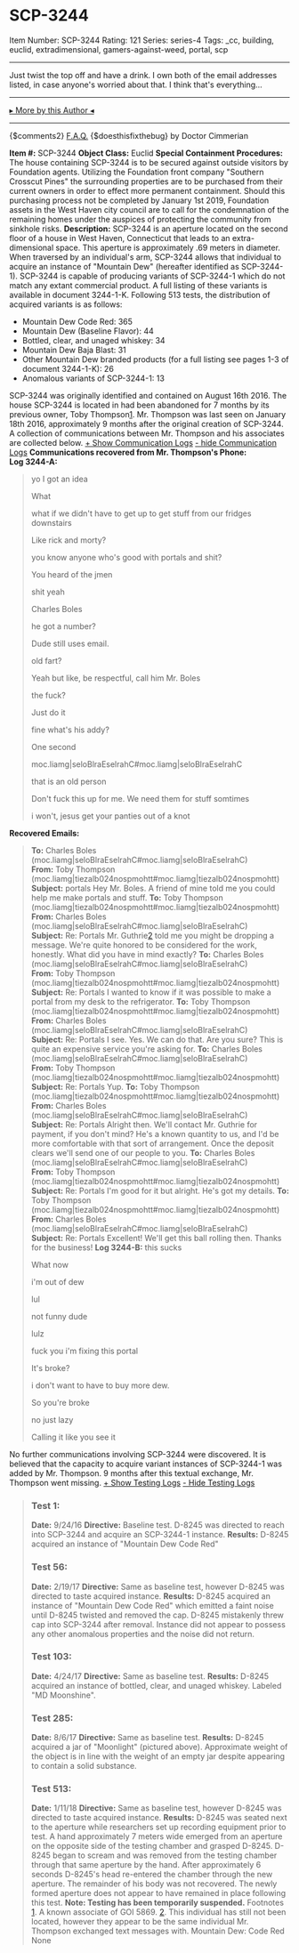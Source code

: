 # SCP-3244
Item Number: SCP-3244
Rating: 121
Series: series-4
Tags: _cc, building, euclid, extradimensional, gamers-against-weed, portal, scp

---

Just twist the top off and have a drink.
I own both of the email addresses listed, in case anyone's worried about that.
I think that's everything…
* * *
[▸ More by this Author ◂](http://www.scp-wiki.net/dr-cimmerian-s-personnel-file)
* * *
{$comments2}
[F.A.Q.](https://scp-wiki.wikidot.com/component:info-ayers)
{$doesthisfixthebug}
by Doctor Cimmerian
  
**Item #:** SCP-3244 
**Object Class:** Euclid
**Special Containment Procedures:** The house containing SCP-3244 is to be secured against outside visitors by Foundation agents. Utilizing the Foundation front company "Southern Crosscut Pines" the surrounding properties are to be purchased from their current owners in order to effect more permanent containment.
Should this purchasing process not be completed by January 1st 2019, Foundation assets in the West Haven city council are to call for the condemnation of the remaining homes under the auspices of protecting the community from sinkhole risks.
**Description:** SCP-3244 is an aperture located on the second floor of a house in West Haven, Connecticut that leads to an extra-dimensional space. This aperture is approximately .69 meters in diameter. When traversed by an individual's arm, SCP-3244 allows that individual to acquire an instance of "Mountain Dew" (hereafter identified as SCP-3244-1).
SCP-3244 is capable of producing variants of SCP-3244-1 which do not match any extant commercial product. A full listing of these variants is available in document 3244-1-K. Following 513 tests, the distribution of acquired variants is as follows:
  * Mountain Dew Code Red: 365
  * Mountain Dew (Baseline Flavor): 44
  * Bottled, clear, and unaged whiskey: 34
  * Mountain Dew Baja Blast: 31
  * Other Mountain Dew branded products (for a full listing see pages 1-3 of document 3244-1-K): 26
  * Anomalous variants of SCP-3244-1: 13

SCP-3244 was originally identified and contained on August 16th 2016. The house SCP-3244 is located in had been abandoned for 7 months by its previous owner, Toby Thompson[1](javascript:;). Mr. Thompson was last seen on January 18th 2016, approximately 9 months after the original creation of SCP-3244. A collection of communications between Mr. Thompson and his associates are collected below.
[\+ Show Communication Logs](javascript:;)
[\- hide Communication Logs](javascript:;)
**Communications recovered from Mr. Thompson's Phone:  
Log 3244-A:**
> yo I got an idea  
>    
>    
>  What  
>    
>    
>  what if we didn't have to get up to get stuff from our fridges downstairs  
>    
>    
>  Like rick and morty?  
>    
>    
>  you know anyone who's good with portals and shit?  
>    
>    
>  You heard of the jmen  
>    
>    
>  shit yeah  
>    
>    
>  Charles Boles  
>    
>    
>  he got a number?  
>    
>    
>  Dude still uses email.  
>    
>    
>  old fart?  
>    
>    
>  Yeah but like, be respectful, call him Mr. Boles  
>    
>    
>  the fuck?  
>    
>    
>  Just do it  
>    
>    
>  fine what's his addy?  
>    
>    
>  One second  
>    
>    
>  moc.liamg|seloBlraEselrahC#moc.liamg|seloBlraEselrahC  
>    
>    
>  that is an old person  
>    
>    
>  Don't fuck this up for me. We need them for stuff somtimes  
>    
>    
>    
>  i won't, jesus get your panties out of a knot  
>    
> 
**Recovered Emails:**
> **To:** Charles Boles (moc.liamg|seloBlraEselrahC#moc.liamg|seloBlraEselrahC)  
>  **From:** Toby Thompson (moc.liamg|tiezalb024nospmohtt#moc.liamg|tiezalb024nospmohtt)  
>  **Subject:** portals
> Hey Mr. Boles. A friend of mine told me you could help me make portals and stuff.
> **To:** Toby Thompson (moc.liamg|tiezalb024nospmohtt#moc.liamg|tiezalb024nospmohtt)  
>  **From:** Charles Boles (moc.liamg|seloBlraEselrahC#moc.liamg|seloBlraEselrahC)  
>  **Subject:** Re: Portals
> Mr. Guthrie[2](javascript:;) told me you might be dropping a message. We're quite honored to be considered for the work, honestly. What did you have in mind exactly?
> **To:** Charles Boles (moc.liamg|seloBlraEselrahC#moc.liamg|seloBlraEselrahC)  
>  **From:** Toby Thompson (moc.liamg|tiezalb024nospmohtt#moc.liamg|tiezalb024nospmohtt)  
>  **Subject:** Re: Portals
> I wanted to know if it was possible to make a portal from my desk to the refrigerator.
> **To:** Toby Thompson (moc.liamg|tiezalb024nospmohtt#moc.liamg|tiezalb024nospmohtt)  
>  **From:** Charles Boles (moc.liamg|seloBlraEselrahC#moc.liamg|seloBlraEselrahC)  
>  **Subject:** Re: Portals
> I see. Yes. We can do that. Are you sure? This is quite an expensive service you're asking for.
> **To:** Charles Boles (moc.liamg|seloBlraEselrahC#moc.liamg|seloBlraEselrahC)  
>  **From:** Toby Thompson (moc.liamg|tiezalb024nospmohtt#moc.liamg|tiezalb024nospmohtt)  
>  **Subject:** Re: Portals
> Yup.
> **To:** Toby Thompson (moc.liamg|tiezalb024nospmohtt#moc.liamg|tiezalb024nospmohtt)  
>  **From:** Charles Boles (moc.liamg|seloBlraEselrahC#moc.liamg|seloBlraEselrahC)  
>  **Subject:** Re: Portals
> Alright then. We'll contact Mr. Guthrie for payment, if you don't mind? He's a known quantity to us, and I'd be more comfortable with that sort of arrangement. Once the deposit clears we'll send one of our people to you.
> **To:** Charles Boles (moc.liamg|seloBlraEselrahC#moc.liamg|seloBlraEselrahC)  
>  **From:** Toby Thompson (moc.liamg|tiezalb024nospmohtt#moc.liamg|tiezalb024nospmohtt)  
>  **Subject:** Re: Portals
> I'm good for it but alright. He's got my details.
> **To:** Toby Thompson (moc.liamg|tiezalb024nospmohtt#moc.liamg|tiezalb024nospmohtt)  
>  **From:** Charles Boles (moc.liamg|seloBlraEselrahC#moc.liamg|seloBlraEselrahC)  
>  **Subject:** Re: Portals
> Excellent! We'll get this ball rolling then. Thanks for the business!
**Log 3244-B:**
> this sucks  
>    
>    
>  What now  
>    
>    
>  i'm out of dew  
>    
>    
>  lul  
>    
>    
>  not funny dude  
>    
>    
>  lulz  
>    
>    
>  fuck you i'm fixing this portal  
>    
>    
>  It's broke?  
>    
>    
>  i don't want to have to buy more dew.  
>    
>    
>  So you're broke  
>    
>    
>  no just lazy  
>    
>    
>  Calling it like you see it  
>    
> 
No further communications involving SCP-3244 were discovered. It is believed that the capacity to acquire variant instances of SCP-3244-1 was added by Mr. Thompson. 9 months after this textual exchange, Mr. Thompson went missing.
[\+ Show Testing Logs](javascript:;)
[\- Hide Testing Logs](javascript:;)
> ### Test 1:
> **Date:** 9/24/16
> **Directive:** Baseline test. D-8245 was directed to reach into SCP-3244 and acquire an SCP-3244-1 instance.
> **Results:** D-8245 acquired an instance of "Mountain Dew Code Red"
> ### Test 56:
> **Date:** 2/19/17
> **Directive:** Same as baseline test, however D-8245 was directed to taste acquired instance.
> **Results:** D-8245 acquired an instance of "Mountain Dew Code Red" which emitted a faint noise until D-8245 twisted and removed the cap. D-8245 mistakenly threw cap into SCP-3244 after removal. Instance did not appear to possess any other anomalous properties and the noise did not return.
> ### Test 103:
> **Date:** 4/24/17
> **Directive:** Same as baseline test.
> **Results:** D-8245 acquired an instance of bottled, clear, and unaged whiskey. Labeled "MD Moonshine".
> ### Test 285:
> **Date:** 8/6/17
> **Directive:** Same as baseline test.
> **Results:** D-8245 acquired a jar of "Moonlight" (pictured above). Approximate weight of the object is in line with the weight of an empty jar despite appearing to contain a solid substance.
> ### Test 513:
> **Date:** 1/11/18
> **Directive:** Same as baseline test, however D-8245 was directed to taste acquired instance.
> **Results:** D-8245 was seated next to the aperture while researchers set up recording equipment prior to test.
> A hand approximately 7 meters wide emerged from an aperture on the opposite side of the testing chamber and grasped D-8245. D-8245 began to scream and was removed from the testing chamber through that same aperture by the hand. After approximately 6 seconds D-8245's head re-entered the chamber through the new aperture. The remainder of his body was not recovered.
> The newly formed aperture does not appear to have remained in place following this test.
**Note: Testing has been temporarily suspended.**
Footnotes
[1](javascript:;). A known associate of GOI 5869.
[2](javascript:;). This individual has still not been located, however they appear to be the same individual Mr. Thompson exchanged text messages with.
Mountain Dew: Code Red
None